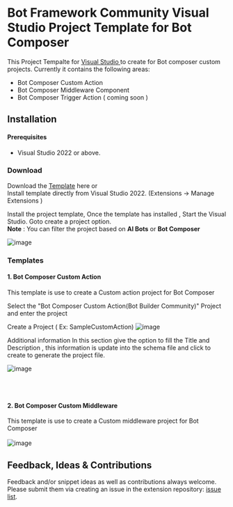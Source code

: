# Bot Framework Community Visual Studio Project Template for Bot Composer

This Project Tempalte for [Visual Studio ](https://visualstudio.microsoft.com/) to create for Bot composer custom projects. Currently it contains the following areas:

- Bot Composer Custom Action
- Bot Composer Middleware Component 
- Bot Composer Trigger Action ( coming soon )


## Installation

#### Prerequisites

- Visual Studio 2022 or above.

### Download 
Download the [Template](https://marketplace.visualstudio.com/items?itemName=Vinoth.CustomAction1) here or <br> Install template directly from Visual Studio 2022. (Extensions -> Manage Extensions )


Install the project template, Once the template has installed , Start the Visual Studio. 
Goto create a project option.<BR> **Note** : You can filter the project based on **AI Bots** or **Bot Composer** <Br>

  ![image](https://user-images.githubusercontent.com/16264167/138487126-87998a49-7fbc-4b7c-b45f-7964d208ef08.png)
  
### Templates
#### 1. Bot Composer Custom Action
This template is use to create a Custom action project for Bot Composer<br>

  Select the "Bot Composer Custom Action(Bot Builder Community)" Project  and enter the project 
  
  Create a Project ( Ex: SampleCustomAction)
  ![image](https://user-images.githubusercontent.com/16264167/138487775-edeb7b10-5fbc-4e67-a2d0-43101cb620ad.png)

  Additional information
  In this section give the option to fill the Title and Description , this information is update into the schema file and click to create to generate the project file.
  
  ![image](https://user-images.githubusercontent.com/16264167/138488675-bdad9bc3-df60-4b16-8c57-1452882be452.png)

  <br><br>
  #### 2. Bot Composer Custom Middleware
  This template is use to create a Custom middleware project for Bot Composer<br>
  <br>
  ![image](https://user-images.githubusercontent.com/16264167/138489664-4ace5874-4292-4ea1-9e18-86b2cba5cc92.png)
  <br>
  ## Feedback, Ideas & Contributions

Feedback and/or snippet ideas as well as contributions always welcome. Please submit them via creating an issue in the extension repository: [issue list](https://github.com/BotBuilderCommunity/botbuilder-community-tools/issues).

  
  
  
